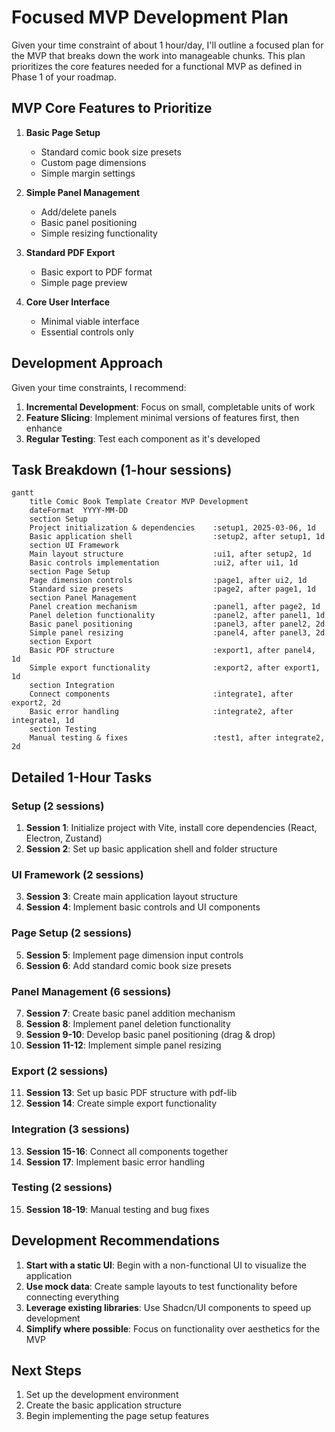# Focused MVP Development Plan

Given your time constraint of about 1 hour/day, I'll outline a focused plan for the MVP that breaks down the work into manageable chunks. This plan prioritizes the core features needed for a functional MVP as defined in Phase 1 of your roadmap.

## MVP Core Features to Prioritize

1. **Basic Page Setup**
   - Standard comic book size presets
   - Custom page dimensions
   - Simple margin settings

2. **Simple Panel Management**
   - Add/delete panels
   - Basic panel positioning
   - Simple resizing functionality

3. **Standard PDF Export**
   - Basic export to PDF format
   - Simple page preview

4. **Core User Interface**
   - Minimal viable interface
   - Essential controls only

## Development Approach

Given your time constraints, I recommend:

1. **Incremental Development**: Focus on small, completable units of work
2. **Feature Slicing**: Implement minimal versions of features first, then enhance
3. **Regular Testing**: Test each component as it's developed

## Task Breakdown (1-hour sessions)

```mermaid
gantt
    title Comic Book Template Creator MVP Development
    dateFormat  YYYY-MM-DD
    section Setup
    Project initialization & dependencies    :setup1, 2025-03-06, 1d
    Basic application shell                  :setup2, after setup1, 1d
    section UI Framework
    Main layout structure                    :ui1, after setup2, 1d
    Basic controls implementation            :ui2, after ui1, 1d
    section Page Setup
    Page dimension controls                  :page1, after ui2, 1d
    Standard size presets                    :page2, after page1, 1d
    section Panel Management
    Panel creation mechanism                 :panel1, after page2, 1d
    Panel deletion functionality             :panel2, after panel1, 1d
    Basic panel positioning                  :panel3, after panel2, 2d
    Simple panel resizing                    :panel4, after panel3, 2d
    section Export
    Basic PDF structure                      :export1, after panel4, 1d
    Simple export functionality              :export2, after export1, 1d
    section Integration
    Connect components                       :integrate1, after export2, 2d
    Basic error handling                     :integrate2, after integrate1, 1d
    section Testing
    Manual testing & fixes                   :test1, after integrate2, 2d
```

## Detailed 1-Hour Tasks

### Setup (2 sessions)
1. **Session 1**: Initialize project with Vite, install core dependencies (React, Electron, Zustand)
2. **Session 2**: Set up basic application shell and folder structure

### UI Framework (2 sessions)
3. **Session 3**: Create main application layout structure
4. **Session 4**: Implement basic controls and UI components

### Page Setup (2 sessions)
5. **Session 5**: Implement page dimension input controls
6. **Session 6**: Add standard comic book size presets

### Panel Management (6 sessions)
7. **Session 7**: Create basic panel addition mechanism
8. **Session 8**: Implement panel deletion functionality
9. **Session 9-10**: Develop basic panel positioning (drag & drop)
10. **Session 11-12**: Implement simple panel resizing

### Export (2 sessions)
11. **Session 13**: Set up basic PDF structure with pdf-lib
12. **Session 14**: Create simple export functionality

### Integration (3 sessions)
13. **Session 15-16**: Connect all components together
14. **Session 17**: Implement basic error handling

### Testing (2 sessions)
15. **Session 18-19**: Manual testing and bug fixes

## Development Recommendations

1. **Start with a static UI**: Begin with a non-functional UI to visualize the application
2. **Use mock data**: Create sample layouts to test functionality before connecting everything
3. **Leverage existing libraries**: Use Shadcn/UI components to speed up development
4. **Simplify where possible**: Focus on functionality over aesthetics for the MVP

## Next Steps

1. Set up the development environment
2. Create the basic application structure
3. Begin implementing the page setup features
